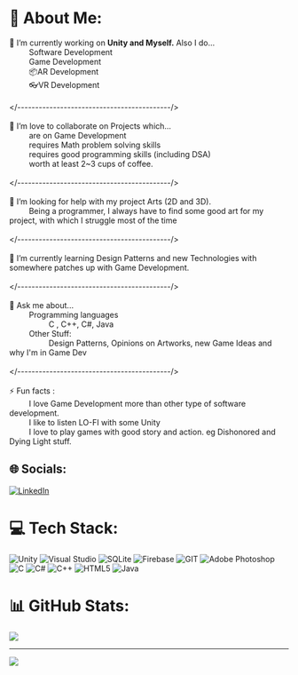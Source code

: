 
# 💫 About Me:
🔭 I’m currently working on <strong> Unity and Myself.</strong> Also I do... <br>                &nbsp;&nbsp;&nbsp;&nbsp;&nbsp;&nbsp;&nbsp;&nbsp;&nbsp;Software Development<br>                &nbsp;&nbsp;&nbsp;&nbsp;&nbsp;&nbsp;&nbsp;&nbsp;&nbsp;Game Development<br>                &nbsp;&nbsp;&nbsp;&nbsp;&nbsp;&nbsp;&nbsp;&nbsp;&nbsp;📦AR Development<br>                &nbsp;&nbsp;&nbsp;&nbsp;&nbsp;&nbsp;&nbsp;&nbsp;&nbsp;👓VR Development<br><br></-------------------------------------------/>           <br>     <br>👯 I’m love to collaborate on Projects which... <br>                &nbsp;&nbsp;&nbsp;&nbsp;&nbsp;&nbsp;&nbsp;&nbsp;&nbsp;are on Game Development <br>                &nbsp;&nbsp;&nbsp;&nbsp;&nbsp;&nbsp;&nbsp;&nbsp;&nbsp;requires Math problem solving skills<br>                &nbsp;&nbsp;&nbsp;&nbsp;&nbsp;&nbsp;&nbsp;&nbsp;&nbsp;requires good programming skills (including DSA)<br>                &nbsp;&nbsp;&nbsp;&nbsp;&nbsp;&nbsp;&nbsp;&nbsp;&nbsp;worth at least 2~3 cups of coffee.<br><br></-------------------------------------------/><br><br>🤝 I’m looking for help with my project Arts (2D and 3D).<br>                  &nbsp;&nbsp;&nbsp;&nbsp;&nbsp;&nbsp;&nbsp;&nbsp;&nbsp;Being a programmer, I always have to find some good art for my project, with which I struggle most of the time<br>                  <br></-------------------------------------------/><br><br>🌱 I’m currently learning Design Patterns and new Technologies with somewhere patches up with Game Development.<br><br></-------------------------------------------/><br><br>💬 Ask me about...<br>                &nbsp;&nbsp;&nbsp;&nbsp;&nbsp;&nbsp;&nbsp;&nbsp;&nbsp;Programming languages<br>                                 &nbsp;&nbsp;&nbsp;&nbsp;&nbsp;&nbsp;&nbsp;&nbsp;&nbsp;&nbsp;&nbsp;&nbsp;&nbsp;&nbsp;&nbsp;&nbsp;&nbsp;&nbsp;C , C++, C#, Java <br>                &nbsp;&nbsp;&nbsp;&nbsp;&nbsp;&nbsp;&nbsp;&nbsp;&nbsp;Other Stuff:<br>                                 &nbsp;&nbsp;&nbsp;&nbsp;&nbsp;&nbsp;&nbsp;&nbsp;&nbsp;&nbsp;&nbsp;&nbsp;&nbsp;&nbsp;&nbsp;&nbsp;&nbsp;&nbsp;Design Patterns, Opinions on Artworks, new Game Ideas and why I'm in Game Dev<br>                <br></-------------------------------------------/>              <br>  <br>⚡ Fun facts : <br>               &nbsp;&nbsp;&nbsp;&nbsp;&nbsp;&nbsp;&nbsp;&nbsp;&nbsp;I love Game Development more than other type of software development.<br>               &nbsp;&nbsp;&nbsp;&nbsp;&nbsp;&nbsp;&nbsp;&nbsp;&nbsp;I like to listen LO-FI with some Unity<br>               &nbsp;&nbsp;&nbsp;&nbsp;&nbsp;&nbsp;&nbsp;&nbsp;&nbsp;I love to play games with good story and action. eg Dishonored and Dying Light stuff.<br>              


## 🌐 Socials:
[![LinkedIn](https://img.shields.io/badge/LinkedIn-%230077B5.svg?logo=linkedin&logoColor=white)](https://linkedin.com/in/https://www.linkedin.com/in/priyansh-kashyap-a54a76218/) 

# 💻 Tech Stack:
![Unity](https://img.shields.io/badge/unity-%23000000.svg?style=for-the-badge&logo=unity&logoColor=white) ![Visual Studio](https://img.shields.io/badge/Visual%20Studio-5C2D91.svg?style=for-the-badge&logo=visual-studio&logoColor=white) ![SQLite](https://img.shields.io/badge/sqlite-%2307405e.svg?style=for-the-badge&logo=sqlite&logoColor=white) ![Firebase](https://img.shields.io/badge/Firebase-039BE5?style=for-the-badge&logo=Firebase&logoColor=white) ![GIT](https://img.shields.io/badge/Git-fc6d26?style=for-the-badge&logo=git&logoColor=white) ![Adobe Photoshop](https://img.shields.io/badge/adobe%20photoshop-%2331A8FF.svg?style=for-the-badge&logo=adobe%20photoshop&logoColor=white) </br> ![C](https://img.shields.io/badge/c-%2300599C.svg?style=for-the-badge&logo=c&logoColor=white) ![C#](https://img.shields.io/badge/c%23-%23239120.svg?style=for-the-badge&logo=c-sharp&logoColor=white) ![C++](https://img.shields.io/badge/c++-%2300599C.svg?style=for-the-badge&logo=c%2B%2B&logoColor=white) ![HTML5](https://img.shields.io/badge/html5-%23E34F26.svg?style=for-the-badge&logo=html5&logoColor=white) ![Java](https://img.shields.io/badge/java-%23ED8B00.svg?style=for-the-badge&logo=openjdk&logoColor=white) 
# 📊 GitHub Stats:
![](https://github-readme-stats.vercel.app/api/top-langs/?username=Priyansh5812&theme=gotham&hide_border=false&include_all_commits=true&count_private=true&layout=compact)

---
[![](https://visitcount.itsvg.in/api?id=Priyansh5812&icon=0&color=0)](https://visitcount.itsvg.in)

